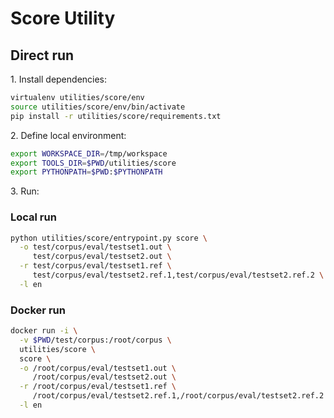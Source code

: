 # Score Utility

## Direct run

1\. Install dependencies:

```bash
virtualenv utilities/score/env
source utilities/score/env/bin/activate
pip install -r utilities/score/requirements.txt
```

2\. Define local environment:

```bash
export WORKSPACE_DIR=/tmp/workspace
export TOOLS_DIR=$PWD/utilities/score
export PYTHONPATH=$PWD:$PYTHONPATH
```

3\. Run:

### Local run

```bash
python utilities/score/entrypoint.py score \
  -o test/corpus/eval/testset1.out \
     test/corpus/eval/testset2.out \
  -r test/corpus/eval/testset1.ref \
     test/corpus/eval/testset2.ref.1,test/corpus/eval/testset2.ref.2 \
  -l en
```

### Docker run

```bash
docker run -i \
  -v $PWD/test/corpus:/root/corpus \
  utilities/score \
  score \
  -o /root/corpus/eval/testset1.out \
     /root/corpus/eval/testset2.out \
  -r /root/corpus/eval/testset1.ref \
     /root/corpus/eval/testset2.ref.1,/root/corpus/eval/testset2.ref.2 \
  -l en
```
